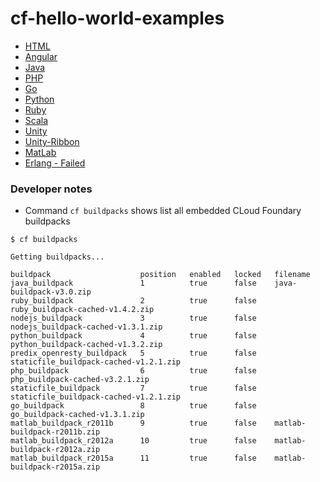 # cf-hello-world-examples

- [HTML](https://github.com/SVyatkin/CF-Hello-World-examples/tree/master/hello-html)
- [Angular](https://github.com/SVyatkin/CF-Hello-World-examples/tree/master/hello-angular)
- [Java](https://github.com/SVyatkin/CF-Hello-World-examples/tree/master/hello-java)
- [PHP](https://github.com/SVyatkin/CF-Hello-World-examples/tree/master/hello-php)
- [Go](https://github.com/SVyatkin/CF-Hello-World-examples/tree/master/hello-go)
- [Python](https://github.com/SVyatkin/CF-Hello-World-examples/tree/master/hello-python)
- [Ruby](https://github.com/SVyatkin/CF-Hello-World-examples/tree/master/hello-ruby) 
- [Scala](https://github.com/SVyatkin/CF-Hello-World-examples/tree/master/hello-scala)
- [Unity](https://github.com/SVyatkin/CF-Hello-World-examples/tree/master/hello-unity)
- [Unity-Ribbon](https://github.com/SVyatkin/CF-Hello-World-examples/tree/master/unity-ribbon)
- [MatLab](https://www.predix.io/docs#zwCROx4n)
- [Erlang - Failed](https://github.com/SVyatkin/CF-Hello-World-examples/tree/master/hello_erlang)


### Developer notes
- Command `cf buildpacks` shows list all embedded CLoud Foundary buildpacks


`$ cf buildpacks`
   ``` 
Getting buildpacks...

buildpack                    position   enabled   locked   filename   
java_buildpack               1          true      false    java-buildpack-v3.0.zip   
ruby_buildpack               2          true      false    ruby_buildpack-cached-v1.4.2.zip   
nodejs_buildpack             3          true      false    nodejs_buildpack-cached-v1.3.1.zip   
python_buildpack             4          true      false    python_buildpack-cached-v1.3.2.zip   
predix_openresty_buildpack   5          true      false    staticfile_buildpack-cached-v1.2.1.zip   
php_buildpack                6          true      false    php_buildpack-cached-v3.2.1.zip   
staticfile_buildpack         7          true      false    staticfile_buildpack-cached-v1.2.1.zip   
go_buildpack                 8          true      false    go_buildpack-cached-v1.3.1.zip   
matlab_buildpack_r2011b      9          true      false    matlab-buildpack-r2011b.zip   
matlab_buildpack_r2012a      10         true      false    matlab-buildpack-r2012a.zip   
matlab_buildpack_r2015a      11         true      false    matlab-buildpack-r2015a.zip  
   ``` 
